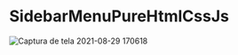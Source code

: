 # SidebarMenuPureHtmlCssJs

![Captura de tela 2021-08-29 170618](https://user-images.githubusercontent.com/13834546/131263939-59f3d799-3647-4ad7-b5a8-e668dfb6859d.png)

